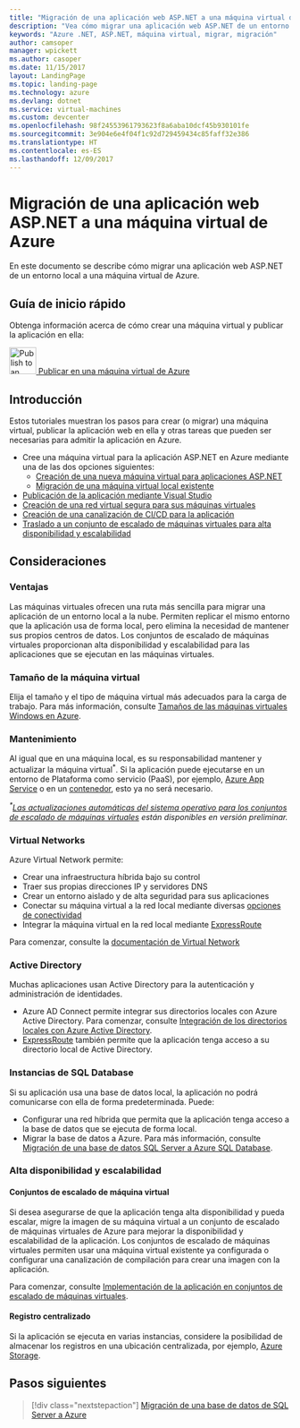 ```yaml
---
title: "Migración de una aplicación web ASP.NET a una máquina virtual de Azure"
description: "Vea cómo migrar una aplicación web ASP.NET de un entorno local a una máquina virtual de Azure."
keywords: "Azure .NET, ASP.NET, máquina virtual, migrar, migración"
author: camsoper
manager: wpickett
ms.author: casoper
ms.date: 11/15/2017
layout: LandingPage
ms.topic: landing-page
ms.technology: azure
ms.devlang: dotnet
ms.service: virtual-machines
ms.custom: devcenter
ms.openlocfilehash: 98f24553961793623f8a6aba10dcf45b930101fe
ms.sourcegitcommit: 3e904e6e4f04f1c92d729459434c85faff32e386
ms.translationtype: HT
ms.contentlocale: es-ES
ms.lasthandoff: 12/09/2017
---
```

# <a name="migrate-an-aspnet-web-application-to-an-azure-virtual-machine"></a>Migración de una aplicación web ASP.NET a una máquina virtual de Azure

En este documento se describe cómo migrar una aplicación web ASP.NET de un entorno local a una máquina virtual de Azure.

## <a name="quickstart"></a>Guía de inicio rápido

Obtenga información acerca de cómo crear una máquina virtual y publicar la aplicación en ella:

<div class="ico48Case">
    <div class="ico48Link">
        <a href="https://tutorials.visualstudio.com/aspnet-vm/intro">
            <img width="48" height="48" alt="Publish to an Azure VM" src="https://docs.microsoft.com/azure/media/index/virtualmachine.svg">
            <span>Publicar en una máquina virtual de Azure</span>
        </a>
    </div>
</div>

## <a name="get-started"></a>Introducción

Estos tutoriales muestran los pasos para crear (o migrar) una máquina virtual, publicar la aplicación web en ella y otras tareas que pueden ser necesarias para admitir la aplicación en Azure.

- Cree una máquina virtual para la aplicación ASP.NET en Azure mediante una de las dos opciones siguientes:
    - [Creación de una nueva máquina virtual para aplicaciones ASP.NET](https://go.microsoft.com/fwlink/?linkid=863237)
    - [Migración de una máquina virtual local existente](https://docs.microsoft.com/azure/site-recovery/tutorial-migrate-on-premises-to-azure)
- [Publicación de la aplicación mediante Visual Studio](https://go.microsoft.com/fwlink/?linkid=863240)
- [Creación de una red virtual segura para sus máquinas virtuales](https://docs.microsoft.com/azure/virtual-network/virtual-network-get-started-vnet-subnet)
- [Creación de una canalización de CI/CD para la aplicación](https://docs.microsoft.com/vsts/build-release/apps/cd/deploy-webdeploy-iis-deploygroups)
- [Traslado a un conjunto de escalado de máquinas virtuales para alta disponibilidad y escalabilidad](https://docs.microsoft.com/azure/virtual-machine-scale-sets/virtual-machine-scale-sets-deploy-app)

## <a name="considerations"></a>Consideraciones

### <a name="benefits"></a>Ventajas

Las máquinas virtuales ofrecen una ruta más sencilla para migrar una aplicación de un entorno local a la nube.  Permiten replicar el mismo entorno que la aplicación usa de forma local, pero elimina la necesidad de mantener sus propios centros de datos.  Los conjuntos de escalado de máquinas virtuales proporcionan alta disponibilidad y escalabilidad para las aplicaciones que se ejecutan en las máquinas virtuales.

### <a name="virtual-machine-size"></a>Tamaño de la máquina virtual

Elija el tamaño y el tipo de máquina virtual más adecuados para la carga de trabajo.  Para más información, consulte [Tamaños de las máquinas virtuales Windows en Azure](https://docs.microsoft.com/azure/virtual-machines/windows/sizes).

### <a name="maintenance"></a>Mantenimiento

Al igual que en una máquina local, es su responsabilidad mantener y actualizar la máquina virtual<sup>&#42;</sup>.  Si la aplicación puede ejecutarse en un entorno de Plataforma como servicio (PaaS), por ejemplo, [Azure App Service](https://docs.microsoft.com/azure/app-service/) o en un [contenedor](https://docs.microsoft.com/azure/app-service/containers/), esto ya no será necesario.

*<sup>&#42;</sup>[Las actualizaciones automáticas del sistema operativo para los conjuntos de escalado de máquinas virtuales](https://docs.microsoft.com/azure/virtual-machine-scale-sets/virtual-machine-scale-sets-automatic-upgrade) están disponibles en versión preliminar.*

### <a name="virtual-networks"></a>Virtual Networks

Azure Virtual Network permite:
- Crear una infraestructura híbrida bajo su control
- Traer sus propias direcciones IP y servidores DNS
- Crear un entorno aislado y de alta seguridad para sus aplicaciones
- Conectar su máquina virtual a la red local mediante diversas [opciones de conectividad](https://docs.microsoft.com/azure/vpn-gateway/vpn-gateway-about-vpngateways#s2smulti)
- Integrar la máquina virtual en la red local mediante [ExpressRoute](https://azure.microsoft.com/services/expressroute/)

Para comenzar, consulte la [documentación de Virtual Network](https://docs.microsoft.com/azure/virtual-network/)

### <a name="active-directory"></a>Active Directory
Muchas aplicaciones usan Active Directory para la autenticación y administración de identidades.  
- Azure AD Connect permite integrar sus directorios locales con Azure Active Directory.  Para comenzar, consulte [Integración de los directorios locales con Azure Active Directory](https://docs.microsoft.com/azure/active-directory/connect/active-directory-aadconnect).  
- [ExpressRoute](https://azure.microsoft.com/services/expressroute/) también permite que la aplicación tenga acceso a su directorio local de Active Directory.

### <a name="sql-databases"></a>Instancias de SQL Database

Si su aplicación usa una base de datos local, la aplicación no podrá comunicarse con ella de forma predeterminada. Puede:
- Configurar una red híbrida que permita que la aplicación tenga acceso a la base de datos que se ejecuta de forma local.  
- Migrar la base de datos a Azure.  Para más información, consulte [Migración de una base de datos SQL Server a Azure SQL Database](dotnet-howto-migrate-sql.md).

### <a name="high-availability-and-scalability"></a>Alta disponibilidad y escalabilidad

#### <a name="virtual-machine-scale-sets"></a>Conjuntos de escalado de máquina virtual
Si desea asegurarse de que la aplicación tenga alta disponibilidad y pueda escalar, migre la imagen de su máquina virtual a un conjunto de escalado de máquinas virtuales de Azure para mejorar la disponibilidad y escalabilidad de la aplicación.  Los conjuntos de escalado de máquinas virtuales permiten usar una máquina virtual existente ya configurada o configurar una canalización de compilación para crear una imagen con la aplicación.  

Para comenzar, consulte [Implementación de la aplicación en conjuntos de escalado de máquinas virtuales](https://docs.microsoft.com/azure/virtual-machine-scale-sets/virtual-machine-scale-sets-deploy-app).

#### <a name="centralized-logging"></a>Registro centralizado
Si la aplicación se ejecuta en varias instancias, considere la posibilidad de almacenar los registros en una ubicación centralizada, por ejemplo, [Azure Storage](https://docs.microsoft.com/azure/storage/).

## <a name="next-steps"></a>Pasos siguientes

> [!div class="nextstepaction"]
> [Migración de una base de datos de SQL Server a Azure](dotnet-howto-migrate-sql.md)